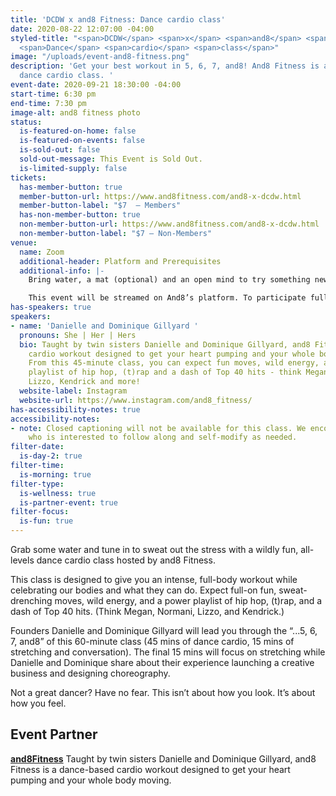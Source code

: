 ```yaml
---
title: 'DCDW x and8 Fitness: Dance cardio class'
date: 2020-08-22 12:07:00 -04:00
styled-title: "<span>DCDW</span> <span>x</span> <span>and8</span> <span>Fitness:</span>
  <span>Dance</span> <span>cardio</span> <span>class</span>"
image: "/uploads/event-and8-fitness.png"
description: 'Get your best workout in 5, 6, 7, and8! And8 Fitness is a 45-minute
  dance cardio class. '
event-date: 2020-09-21 18:30:00 -04:00
start-time: 6:30 pm
end-time: 7:30 pm
image-alt: and8 fitness photo
status:
  is-featured-on-home: false
  is-featured-on-events: false
  is-sold-out: false
  sold-out-message: This Event is Sold Out.
  is-limited-supply: false
tickets:
  has-member-button: true
  member-button-url: https://www.and8fitness.com/and8-x-dcdw.html
  member-button-label: "$7  — Members"
  has-non-member-button: true
  non-member-button-url: https://www.and8fitness.com/and8-x-dcdw.html
  non-member-button-label: "$7 — Non-Members"
venue:
  name: Zoom
  additional-header: Platform and Prerequisites
  additional-info: |-
    Bring water, a mat (optional) and an open mind to try something new!

    This event will be streamed on And8’s platform. To participate fully, attendees should join via computer, tablet, or mobile device on a network with enough bandwidth to support video streaming.
has-speakers: true
speakers:
- name: 'Danielle and Dominique Gillyard '
  pronouns: She | Her | Hers
  bio: Taught by twin sisters Danielle and Dominique Gillyard, and8 Fitness is a dance-based
    cardio workout designed to get your heart pumping and your whole body moving.
    From this 45-minute class, you can expect fun moves, wild energy, and a power
    playlist of hip hop, (t)rap and a dash of Top 40 hits - think Megan, Normani,
    Lizzo, Kendrick and more!
  website-label: Instagram
  website-url: https://www.instagram.com/and8_fitness/
has-accessibility-notes: true
accessibility-notes:
- note: Closed captioning will not be available for this class. We encourage anyone
    who is interested to follow along and self-modify as needed.
filter-date:
  is-day-2: true
filter-time:
  is-morning: true
filter-type:
  is-wellness: true
  is-partner-event: true
filter-focus:
  is-fun: true
---
```


Grab some water and tune in to sweat out the stress with a wildly fun, all-levels dance cardio class hosted by and8 Fitness.

This class is designed to give you an intense, full-body workout while celebrating our bodies and what they can do. Expect full-on fun, sweat-drenching moves, wild energy, and a power playlist of hip hop, (t)rap, and a dash of Top 40 hits. (Think Megan, Normani, Lizzo, and Kendrick.)

Founders Danielle and Dominique Gillyard will lead you through the “...5, 6, 7, and8” of this 60-minute class (45 mins of dance cardio, 15 mins of stretching and conversation). The final 15 mins will focus on stretching while Danielle and Dominique share about their experience launching a creative business and designing choreography.

Not a great dancer? Have no fear. This isn’t about how you look. It’s about how you feel.

## Event Partner
**[and8Fitness](https://www.and8fitness.com/)**
Taught by twin sisters Danielle and Dominique Gillyard, and8 Fitness is a dance-based cardio workout designed to get your heart pumping and your whole body moving.
